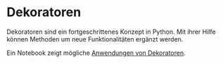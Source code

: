 # Dekoratoren

Dekoratoren sind ein fortgeschrittenes Konzept in Python. Mit ihrer Hilfe
können Methoden um neue Funktionalitäten ergänzt werden.

Ein Notebook zeigt mögliche
[Anwendungen von Dekoratoren](https://nbviewer.jupyter.org/github/tbs1-bo/software-101/blob/master/decorator/decorator.ipynb).
